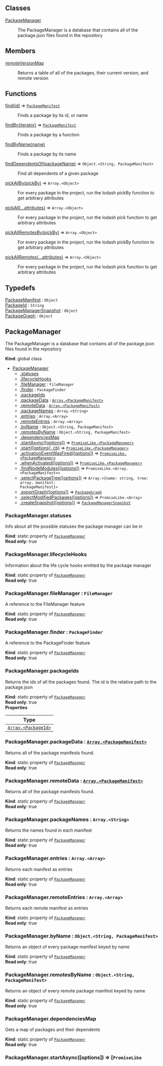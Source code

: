 ## Classes

<dl>
<dt><a href="#PackageManager">PackageManager</a></dt>
<dd><p>The PackageManager is a database that contains all of the package.json files found in the repository</p>
</dd>
</dl>

## Members

<dl>
<dt><a href="#remoteVersionMap">remoteVersionMap</a></dt>
<dd><p>Returns a table of all of the packages, their current version, and remote version</p>
</dd>
</dl>

## Functions

<dl>
<dt><a href="#find">find(id)</a> ⇒ <code><a href="#PackageManifest">PackageManifest</a></code></dt>
<dd><p>Finds a package by its id, or name</p>
</dd>
<dt><a href="#findBy">findBy(iterator)</a> ⇒ <code><a href="#PackageManifest">PackageManifest</a></code></dt>
<dd><p>Finds a package by a function</p>
</dd>
<dt><a href="#findByName">findByName(name)</a></dt>
<dd><p>Finds a package by its name</p>
</dd>
<dt><a href="#findDependentsOf">findDependentsOf(packageName)</a> ⇒ <code>Object.&lt;String, PackageManifest&gt;</code></dt>
<dd><p>Find all dependents of a given package</p>
</dd>
<dt><a href="#pickAllBy">pickAllBy(pickBy)</a> ⇒ <code>Array.&lt;Object&gt;</code></dt>
<dd><p>For every package in the project, run the lodash pickBy function to get arbitrary attributes</p>
</dd>
<dt><a href="#pickAll">pickAll(...attributes)</a> ⇒ <code>Array.&lt;Object&gt;</code></dt>
<dd><p>For every package in the project, run the lodash pick function to get arbitrary attributes</p>
</dd>
<dt><a href="#pickAllRemotesBy">pickAllRemotesBy(pickBy)</a> ⇒ <code>Array.&lt;Object&gt;</code></dt>
<dd><p>For every package in the project, run the lodash pickBy function to get arbitrary attributes</p>
</dd>
<dt><a href="#pickAllRemotes">pickAllRemotes(...attributes)</a> ⇒ <code>Array.&lt;Object&gt;</code></dt>
<dd><p>For every package in the project, run the lodash pick function to get arbitrary attributes</p>
</dd>
</dl>

## Typedefs

<dl>
<dt><a href="#PackageManifest">PackageManifest</a> : <code>Object</code></dt>
<dd></dd>
<dt><a href="#PackageId">PackageId</a> : <code>String</code></dt>
<dd></dd>
<dt><a href="#PackageManagerSnapshot">PackageManagerSnapshot</a> : <code>Object</code></dt>
<dd></dd>
<dt><a href="#PackageGraph">PackageGraph</a> : <code>Object</code></dt>
<dd></dd>
</dl>

<a name="PackageManager"></a>

## PackageManager
The PackageManager is a database that contains all of the package.json files found in the repository

**Kind**: global class  

* [PackageManager](#PackageManager)
    * [.statuses](#PackageManager.statuses)
    * [.lifecycleHooks](#PackageManager.lifecycleHooks)
    * [.fileManager](#PackageManager.fileManager) : <code>FileManager</code>
    * [.finder](#PackageManager.finder) : <code>PackageFinder</code>
    * [.packageIds](#PackageManager.packageIds)
    * [.packageData](#PackageManager.packageData) : [<code>Array.&lt;PackageManifest&gt;</code>](#PackageManifest)
    * [.remoteData](#PackageManager.remoteData) : [<code>Array.&lt;PackageManifest&gt;</code>](#PackageManifest)
    * [.packageNames](#PackageManager.packageNames) : <code>Array.&lt;String&gt;</code>
    * [.entries](#PackageManager.entries) : <code>Array.&lt;Array&gt;</code>
    * [.remoteEntries](#PackageManager.remoteEntries) : <code>Array.&lt;Array&gt;</code>
    * [.byName](#PackageManager.byName) : <code>Object.&lt;String, PackageManifest&gt;</code>
    * [.remotesByName](#PackageManager.remotesByName) : <code>Object.&lt;String, PackageManifest&gt;</code>
    * [.dependenciesMap](#PackageManager.dependenciesMap)
    * [.startAsync([options])](#PackageManager.startAsync) ⇒ [<code>PromiseLike.&lt;PackageManager&gt;</code>](#PackageManager)
    * [.start([options], cb)](#PackageManager.start) ⇒ [<code>PromiseLike.&lt;PackageManager&gt;</code>](#PackageManager)
    * [.activationEventWasFired([options])](#PackageManager.activationEventWasFired) ⇒ [<code>PromiseLike.&lt;PackageManager&gt;</code>](#PackageManager)
    * [.whenActivated([options])](#PackageManager.whenActivated) ⇒ [<code>PromiseLike.&lt;PackageManager&gt;</code>](#PackageManager)
    * [.findNodeModules([options])](#PackageManager.findNodeModules) ⇒ <code>PromiseLike.&lt;Array.&lt;PackageManifest&gt;&gt;</code>
    * [.selectPackageTree([options])](#PackageManager.selectPackageTree) ⇒ <code>Array.&lt;{name: string, tree: array, manifest: PackageManifest}&gt;</code>
    * [.exportGraph([options])](#PackageManager.exportGraph) ⇒ [<code>PackageGraph</code>](#PackageGraph)
    * [.selectModifiedPackages([options])](#PackageManager.selectModifiedPackages) ⇒ <code>PromiseLike.&lt;Array&gt;</code>
    * [.createSnapshot([options])](#PackageManager.createSnapshot) ⇒ [<code>PackageManagerSnapshot</code>](#PackageManagerSnapshot)

<a name="PackageManager.statuses"></a>

### PackageManager.statuses
Info about all the possible statuses the package manager can be in

**Kind**: static property of [<code>PackageManager</code>](#PackageManager)  
**Read only**: true  
<a name="PackageManager.lifecycleHooks"></a>

### PackageManager.lifecycleHooks
Information about the life cycle hooks emitted by the package manager

**Kind**: static property of [<code>PackageManager</code>](#PackageManager)  
**Read only**: true  
<a name="PackageManager.fileManager"></a>

### PackageManager.fileManager : <code>FileManager</code>
A reference to the FileManager feature

**Kind**: static property of [<code>PackageManager</code>](#PackageManager)  
**Read only**: true  
<a name="PackageManager.finder"></a>

### PackageManager.finder : <code>PackageFinder</code>
A reference to the PackageFinder feature

**Kind**: static property of [<code>PackageManager</code>](#PackageManager)  
**Read only**: true  
<a name="PackageManager.packageIds"></a>

### PackageManager.packageIds
Returns the ids of all the packages found.  The id is the relative path to the package.json

**Kind**: static property of [<code>PackageManager</code>](#PackageManager)  
**Read only**: true  
**Properties**

| Type |
| --- |
| [<code>Array.&lt;PackageId&gt;</code>](#PackageId) | 

<a name="PackageManager.packageData"></a>

### PackageManager.packageData : [<code>Array.&lt;PackageManifest&gt;</code>](#PackageManifest)
Returns all of the package manifests found.

**Kind**: static property of [<code>PackageManager</code>](#PackageManager)  
**Read only**: true  
<a name="PackageManager.remoteData"></a>

### PackageManager.remoteData : [<code>Array.&lt;PackageManifest&gt;</code>](#PackageManifest)
Returns all of the package manifests found.

**Kind**: static property of [<code>PackageManager</code>](#PackageManager)  
**Read only**: true  
<a name="PackageManager.packageNames"></a>

### PackageManager.packageNames : <code>Array.&lt;String&gt;</code>
Returns the names found in each manifest

**Kind**: static property of [<code>PackageManager</code>](#PackageManager)  
**Read only**: true  
<a name="PackageManager.entries"></a>

### PackageManager.entries : <code>Array.&lt;Array&gt;</code>
Returns each manifest as entries

**Kind**: static property of [<code>PackageManager</code>](#PackageManager)  
**Read only**: true  
<a name="PackageManager.remoteEntries"></a>

### PackageManager.remoteEntries : <code>Array.&lt;Array&gt;</code>
Returns each remote manifest as entries

**Kind**: static property of [<code>PackageManager</code>](#PackageManager)  
**Read only**: true  
<a name="PackageManager.byName"></a>

### PackageManager.byName : <code>Object.&lt;String, PackageManifest&gt;</code>
Returns an object of every package manifest keyed by name

**Kind**: static property of [<code>PackageManager</code>](#PackageManager)  
**Read only**: true  
<a name="PackageManager.remotesByName"></a>

### PackageManager.remotesByName : <code>Object.&lt;String, PackageManifest&gt;</code>
Returns an object of every remote package manifest keyed by name

**Kind**: static property of [<code>PackageManager</code>](#PackageManager)  
**Read only**: true  
<a name="PackageManager.dependenciesMap"></a>

### PackageManager.dependenciesMap
Gets a map of packages and their dependents

**Kind**: static property of [<code>PackageManager</code>](#PackageManager)  
**Read only**: true  
<a name="PackageManager.startAsync"></a>

### PackageManager.startAsync([options]) ⇒ [<code>PromiseLike